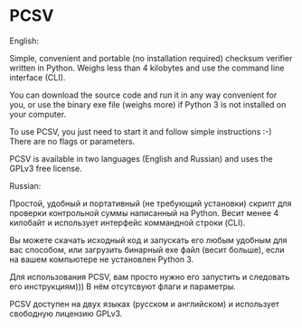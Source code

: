 # PCSV
English:

Simple, convenient and portable (no installation required) checksum verifier written in Python. Weighs less than 4 kilobytes and use the command line interface (CLI).

You can download the source code and run it in any way convenient for you, or use the binary exe file (weighs more) if Python 3 is not installed on your computer.

To use PCSV, you just need to start it and follow simple instructions :-) There are no flags or parameters.

PCSV is available in two languages (English and Russian) and uses the GPLv3 free license.


Russian:

Простой, удобный и портативный (не требующий установки) скрипт для проверки контрольной суммы написанный на Python. Весит менее 4 килобайт и использует интерфейс коммандной строки (CLI).

Вы можете скачать исходный код и запускать его любым удобным для вас способом, или загрузить бинарный exe файл (весит больше), если на вашем компьютере не установлен Python 3.

Для использования PCSV, вам просто нужно его запустить и следовать его инструкциям))) В нём отсутсвуют флаги и параметры.

PCSV доступен на двух языках (русском и английском) и использует свободную лицензию GPLv3.
